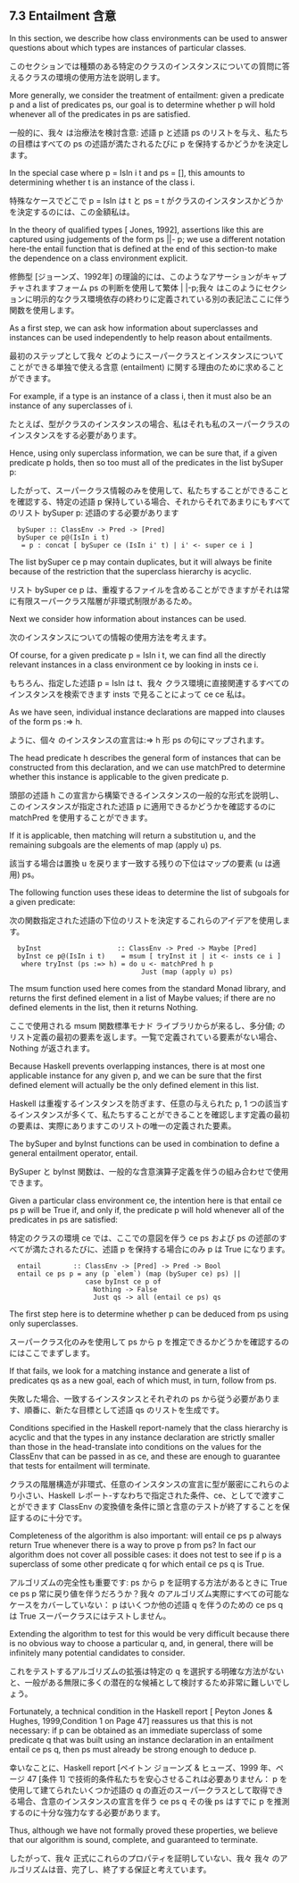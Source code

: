 ## 7.3 Entailment 含意

In this section, we describe how class environments can be used to answer questions about which types are instances of particular classes.

このセクションでは種類のある特定のクラスのインスタンスについての質問に答えるクラスの環境の使用方法を説明します。

More generally, we consider the treatment of entailment: given a predicate p and a list of predicates ps, our goal is to determine whether p will hold whenever all of the predicates in ps are satisfied.

一般的に、我々 は治療法を検討含意: 述語 p と述語 ps のリストを与え、私たちの目標はすべての ps の述語が満たされるたびに p を保持するかどうかを決定します。

In the special case where p = IsIn i t and ps = [], this amounts to determining whether t is an instance of the class i.

特殊なケースでどこで p = IsIn は t と ps = t がクラスのインスタンスかどうかを決定するのには、この金額私は。

In the theory of qualified types [ Jones, 1992], assertions like this are captured using judgements of the form ps ||- p; we use a different notation here-the entail function that is defined at the end of this section-to make the dependence on a class environment explicit.

修飾型 [ジョーンズ、1992年] の理論的には、このようなアサーションがキャプチャされますフォーム ps の判断を使用して繁体 | |-p;我々 はこのようにセクションに明示的なクラス環境依存の終わりに定義されている別の表記法ここに伴う関数を使用します。

As a first step, we can ask how information about superclasses and instances can be used independently to help reason about entailments.

最初のステップとして我々 どのようにスーパークラスとインスタンスについてことができる単独で使える含意 (entailment) に関する理由のために求めることができます。

For example, if a type is an instance of a class i, then it must also be an instance of any superclasses of i.

たとえば、型がクラスのインスタンスの場合、私はそれも私のスーパークラスのインスタンスをする必要があります。

Hence, using only superclass information, we can be sure that, if a given predicate p holds, then so too must all of the predicates in the list bySuper p:

したがって、スーパークラス情報のみを使用して、私たちすることができることを確認する、特定の述語 p 保持している場合、それからそれであまりにもすべてのリスト bySuper p: 述語のする必要があります

	  bySuper :: ClassEnv -> Pred -> [Pred]
	  bySuper ce p@(IsIn i t)
	   = p : concat [ bySuper ce (IsIn i' t) | i' <- super ce i ]

The list bySuper ce p may contain duplicates, but it will always be finite because of the restriction that the superclass hierarchy is acyclic.

リスト bySuper ce p は、重複するファイルを含めることができますがそれは常に有限スーパークラス階層が非環式制限があるため。

Next we consider how information about instances can be used.

次のインスタンスについての情報の使用方法を考えます。

Of course, for a given predicate p = IsIn i t, we can find all the directly relevant instances in a class environment ce by looking in insts ce i.

もちろん、指定した述語 p = IsIn は t、我々 クラス環境に直接関連するすべてのインスタンスを検索できます insts で見ることによって ce ce 私は。

As we have seen, individual instance declarations are mapped into clauses of the form ps :=> h.

ように、個々 のインスタンスの宣言は:=> h 形 ps の句にマップされます。

The head predicate h describes the general form of instances that can be constructed from this declaration, and we can use matchPred to determine whether this instance is applicable to the given predicate p.

頭部の述語 h この宣言から構築できるインスタンスの一般的な形式を説明し、このインスタンスが指定された述語 p に適用できるかどうかを確認するのに matchPred を使用することができます。

If it is applicable, then matching will return a substitution u, and the remaining subgoals are the elements of map (apply u) ps.

該当する場合は置換 u を戻ります一致する残りの下位はマップの要素 (u は適用) ps。

The following function uses these ideas to determine the list of subgoals for a given predicate:

次の関数指定された述語の下位のリストを決定するこれらのアイデアを使用します。

	  byInst                   :: ClassEnv -> Pred -> Maybe [Pred]
	  byInst ce p@(IsIn i t)    = msum [ tryInst it | it <- insts ce i ]
	   where tryInst (ps :=> h) = do u <- matchPred h p
	                                 Just (map (apply u) ps)

The msum function used here comes from the standard Monad library, and returns the first defined element in a list of Maybe values; if there are no defined elements in the list, then it returns Nothing.

ここで使用される msum 関数標準モナド ライブラリからが来るし、多分値; のリスト定義の最初の要素を返します。一覧で定義されている要素がない場合、Nothing が返されます。

Because Haskell prevents overlapping instances, there is at most one applicable instance for any given p, and we can be sure that the first defined element will actually be the only defined element in this list.

Haskell は重複するインスタンスを防ぎます、任意の与えられた p, 1 つの該当するインスタンスが多くて、私たちすることができることを確認します定義の最初の要素は、実際にありますこのリストの唯一の定義された要素。

The bySuper and byInst functions can be used in combination to define a general entailment operator, entail.

BySuper と byInst 関数は、一般的な含意演算子定義を伴うの組み合わせで使用できます。

Given a particular class environment ce, the intention here is that entail ce ps p will be True if, and only if, the predicate p will hold whenever all of the predicates in ps are satisfied:

特定のクラスの環境 ce では、ここでの意図を伴う ce ps および ps の述部のすべてが満たされるたびに、述語 p を保持する場合にのみ p は True になります。

	  entail        :: ClassEnv -> [Pred] -> Pred -> Bool
	  entail ce ps p = any (p `elem`) (map (bySuper ce) ps) ||
	                   case byInst ce p of
	                     Nothing -> False
	                     Just qs -> all (entail ce ps) qs

The first step here is to determine whether p can be deduced from ps using only superclasses.

スーパークラス化のみを使用して ps から p を推定できるかどうかを確認するのにはここでまずします。

If that fails, we look for a matching instance and generate a list of predicates qs as a new goal, each of which must, in turn, follow from ps.

失敗した場合、一致するインスタンスとそれぞれの ps から従う必要があります、順番に、新たな目標として述語 qs のリストを生成です。

Conditions specified in the Haskell report-namely that the class hierarchy is acyclic and that the types in any instance declaration are strictly smaller than those in the head-translate into conditions on the values for the ClassEnv that can be passed in as ce, and these are enough to guarantee that tests for entailment will terminate.

クラスの階層構造が非環式、任意のインスタンスの宣言に型が厳密にこれらのより小さい、Haskell レポート-すなわちで指定された条件、ce、としてで渡すことができます ClassEnv の変換値を条件に頭と含意のテストが終了することを保証するのに十分です。

Completeness of the algorithm is also important: will entail ce ps p always return True whenever there is a way to prove p from ps? In fact our algorithm does not cover all possible cases: it does not test to see if p is a superclass of some other predicate q for which entail ce ps q is True.

アルゴリズムの完全性も重要です: ps から p を証明する方法があるときに True ce ps p 常に戻り値を伴うだろうか？我々 のアルゴリズム実際にすべての可能なケースをカバーしていない： p はいくつか他の述語 q を伴うのための ce ps q は True スーパークラスにはテストしません。

Extending the algorithm to test for this would be very difficult because there is no obvious way to choose a particular q, and, in general, there will be infinitely many potential candidates to consider.

これをテストするアルゴリズムの拡張は特定の q を選択する明確な方法がないと、一般がある無限に多くの潜在的な候補として検討するため非常に難しいでしょう。

Fortunately, a technical condition in the Haskell report [ Peyton Jones & Hughes, 1999,Condition 1 on Page 47] reassures us that this is not necessary: if p can be obtained as an immediate superclass of some predicate q that was built using an instance declaration in an entailment entail ce ps q, then ps must already be strong enough to deduce p.

幸いなことに、Haskell report [ペイトン ジョーンズ & ヒューズ、1999 年、ページ 47 [条件 1] で技術的条件私たちを安心させるこれは必要ありません： p を使用して建てられたいくつか述語の q の直近のスーパークラスとして取得できる場合、含意のインスタンスの宣言を伴う ce ps q その後 ps はすでに p を推測するのに十分な強力なする必要があります。

Thus, although we have not formally proved these properties, we believe that our algorithm is sound, complete, and guaranteed to terminate.

したがって、我々 正式にこれらのプロパティを証明していない、我々 我々 のアルゴリズムは音、完了し、終了する保証と考えています。

